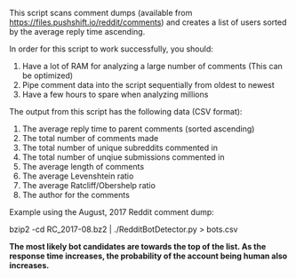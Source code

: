 This script scans comment dumps (available from https://files.pushshift.io/reddit/comments) and creates a list of users sorted by the average reply time ascending.

In order for this script to work successfully, you should:

1) Have a lot of RAM for analyzing a large number of comments (This can be optimized)
2) Pipe comment data into the script sequentially from oldest to newest
3) Have a few hours to spare when analyzing millions

The output from this script has the following data (CSV format):

1) The average reply time to parent comments (sorted ascending)
2) The total number of comments made
3) The total number of unique subreddits commented in
4) The total number of unqiue submissions commented in
5) The average length of comments
6) The average Levenshtein ratio
7) The average Ratcliff/Obershelp ratio
8) The author for the comments

Example using the August, 2017 Reddit comment dump:

bzip2 -cd RC_2017-08.bz2 | ./RedditBotDetector.py > bots.csv

**The most likely bot candidates are towards the top of the list.  As the response time increases, the probability of the account being human also increases.**
